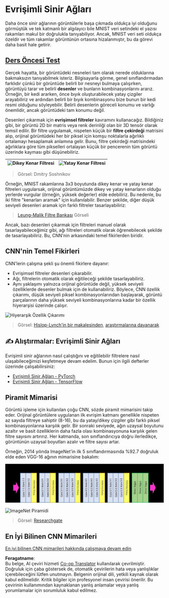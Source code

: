 <!--
CO_OP_TRANSLATOR_METADATA:
{
  "original_hash": "088837b42b7d99198bf62db8a42411e0",
  "translation_date": "2025-08-26T07:28:18+00:00",
  "source_file": "lessons/4-ComputerVision/07-ConvNets/README.md",
  "language_code": "tr"
}
-->
# Evrişimli Sinir Ağları

Daha önce sinir ağlarının görüntülerle başa çıkmada oldukça iyi olduğunu görmüştük ve tek katmanlı bir algılayıcı bile MNIST veri setindeki el yazısı rakamları makul bir doğrulukla tanıyabiliyor. Ancak, MNIST veri seti oldukça özeldir ve tüm rakamlar görüntünün ortasına hizalanmıştır, bu da görevi daha basit hale getirir.

## [Ders Öncesi Test](https://red-field-0a6ddfd03.1.azurestaticapps.net/quiz/107)

Gerçek hayatta, bir görüntüdeki nesneleri tam olarak nerede olduklarına bakmaksızın tanıyabilmek isteriz. Bilgisayarla görme, genel sınıflandırmadan farklıdır çünkü bir görüntüde belirli bir nesneyi bulmaya çalışırken, görüntüyü tarar ve belirli **desenler** ve bunların kombinasyonlarını ararız. Örneğin, bir kedi ararken, önce bıyık oluşturabilecek yatay çizgiler arayabiliriz ve ardından belirli bir bıyık kombinasyonu bize bunun bir kedi resmi olduğunu söyleyebilir. Belirli desenlerin göreceli konumu ve varlığı önemlidir, ancak görüntüdeki tam konumu değil.

Desenleri çıkarmak için **evrişimsel filtreler** kavramını kullanacağız. Bildiğiniz gibi, bir görüntü 2D bir matris veya renk derinliği olan bir 3D tensör olarak temsil edilir. Bir filtre uygulamak, nispeten küçük bir **filtre çekirdeği** matrisini alıp, orijinal görüntüdeki her bir piksel için komşu noktalarla ağırlıklı ortalamayı hesaplamak anlamına gelir. Bunu, filtre çekirdeği matrisindeki ağırlıklara göre tüm pikselleri ortalayan küçük bir pencerenin tüm görüntü üzerinde kayması gibi düşünebiliriz.

![Dikey Kenar Filtresi](../../../../../translated_images/filter-vert.b7148390ca0bc356ddc7e55555d2481819c1e86ddde9dce4db5e71a69d6f887f.tr.png) | ![Yatay Kenar Filtresi](../../../../../translated_images/filter-horiz.59b80ed4feb946efbe201a7fe3ca95abb3364e266e6fd90820cb893b4d3a6dda.tr.png)
----|----

> Görsel: Dmitry Soshnikov

Örneğin, MNIST rakamlarına 3x3 boyutunda dikey kenar ve yatay kenar filtreleri uygularsak, orijinal görüntümüzde dikey ve yatay kenarların olduğu yerlerde vurgular (örneğin, yüksek değerler) elde edebiliriz. Bu nedenle, bu iki filtre "kenarları aramak" için kullanılabilir. Benzer şekilde, diğer düşük seviyeli desenleri aramak için farklı filtreler tasarlayabiliriz:

> [Leung-Malik Filtre Bankası](https://www.robots.ox.ac.uk/~vgg/research/texclass/filters.html) Görseli

Ancak, bazı desenleri çıkarmak için filtreleri manuel olarak tasarlayabileceğimiz gibi, ağı filtreleri otomatik olarak öğrenebilecek şekilde de tasarlayabiliriz. Bu, CNN'nin arkasındaki temel fikirlerden biridir.

## CNN'nin Temel Fikirleri

CNN'lerin çalışma şekli şu önemli fikirlere dayanır:

* Evrişimsel filtreler desenleri çıkarabilir.
* Ağı, filtrelerin otomatik olarak eğitileceği şekilde tasarlayabiliriz.
* Aynı yaklaşımı yalnızca orijinal görüntüde değil, yüksek seviyeli özelliklerde desenler bulmak için de kullanabiliriz. Böylece, CNN özellik çıkarımı, düşük seviyeli piksel kombinasyonlarından başlayarak, görüntü parçalarının daha yüksek seviyeli kombinasyonlarına kadar bir özellik hiyerarşisi üzerinde çalışır.

![Hiyerarşik Özellik Çıkarımı](../../../../../translated_images/FeatureExtractionCNN.d9b456cbdae7cb643fde3032b81b2940e3cf8be842e29afac3f482725ba7f95c.tr.png)

> Görsel: [Hislop-Lynch'in bir makalesinden](https://www.semanticscholar.org/paper/Computer-vision-based-pedestrian-trajectory-Hislop-Lynch/26e6f74853fc9bbb7487b06dc2cf095d36c9021d), [araştırmalarına dayanarak](https://dl.acm.org/doi/abs/10.1145/1553374.1553453)

## ✍️ Alıştırmalar: Evrişimli Sinir Ağları

Evrişimli sinir ağlarının nasıl çalıştığını ve eğitilebilir filtrelere nasıl ulaşabileceğimizi keşfetmeye devam edelim. Bunun için ilgili defterler üzerinde çalışabilirsiniz:

* [Evrişimli Sinir Ağları - PyTorch](../../../../../lessons/4-ComputerVision/07-ConvNets/ConvNetsPyTorch.ipynb)
* [Evrişimli Sinir Ağları - TensorFlow](../../../../../lessons/4-ComputerVision/07-ConvNets/ConvNetsTF.ipynb)

## Piramit Mimarisi

Görüntü işleme için kullanılan çoğu CNN, sözde piramit mimarisini takip eder. Orijinal görüntülere uygulanan ilk evrişim katmanı genellikle nispeten az sayıda filtreye sahiptir (8-16), bu da yatay/dikey çizgiler gibi farklı piksel kombinasyonlarına karşılık gelir. Bir sonraki seviyede, ağın uzaysal boyutunu azaltır ve basit özelliklerin daha fazla olası kombinasyonuna karşılık gelen filtre sayısını artırırız. Her katmanda, son sınıflandırıcıya doğru ilerledikçe, görüntünün uzaysal boyutları azalır ve filtre sayısı artar.

Örneğin, 2014 yılında ImageNet'in ilk 5 sınıflandırmasında %92.7 doğruluk elde eden VGG-16 ağının mimarisine bakalım:

![ImageNet Katmanları](../../../../../translated_images/vgg-16-arch1.d901a5583b3a51baeaab3e768567d921e5d54befa46e1e642616c5458c934028.tr.jpg)

![ImageNet Piramidi](../../../../../translated_images/vgg-16-arch.64ff2137f50dd49fdaa786e3f3a975b3f22615efd13efb19c5d22f12e01451a1.tr.jpg)

> Görsel: [Researchgate](https://www.researchgate.net/figure/Vgg16-model-structure-To-get-the-VGG-NIN-model-we-replace-the-2-nd-4-th-6-th-7-th_fig2_335194493)

## En İyi Bilinen CNN Mimarileri

[En iyi bilinen CNN mimarileri hakkında çalışmaya devam edin](CNN_Architectures.md)

**Feragatname**:  
Bu belge, AI çeviri hizmeti [Co-op Translator](https://github.com/Azure/co-op-translator) kullanılarak çevrilmiştir. Doğruluk için çaba göstersek de, otomatik çevirilerin hata veya yanlışlıklar içerebileceğini lütfen unutmayın. Belgenin orijinal dili, yetkili kaynak olarak kabul edilmelidir. Kritik bilgiler için profesyonel insan çevirisi önerilir. Bu çevirinin kullanımından kaynaklanan yanlış anlamalar veya yanlış yorumlamalar için sorumluluk kabul edilmez.